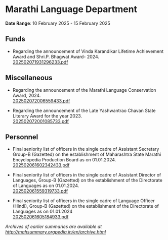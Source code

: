 # Marathi Language Department

**Date Range**: 10 February 2025 - 15 February 2025


## Funds
- Regarding the announcement of Vinda Karandikar Lifetime Achievement Award and Shri.P. Bhagwat Award- 2024.\
  [202502071931296233.pdf](https://gr.maharashtra.gov.in/Site/Upload/Government%20Resolutions/English/202502071931296233.pdf)

## Miscellaneous
- Regarding the announcement of the Marathi Language Conservation Award, 2024.\
  [202502072006559433.pdf](https://gr.maharashtra.gov.in/Site/Upload/Government%20Resolutions/English/202502072006559433.pdf)

- Regarding the announcement of the Late Yashwantrao Chavan State Literary Award for the year 2023.\
  [202502072001085733.pdf](https://gr.maharashtra.gov.in/Site/Upload/Government%20Resolutions/English/202502072001085733.pdf)

## Personnel
- Final seniority list of officers in the single cadre of Assistant Secretary Group-B (Gazetted) on the establishment of Maharashtra State Marathi Encyclopedia Production Board as on 01.01.2024.\
  [202502061602342433.pdf](https://gr.maharashtra.gov.in/Site/Upload/Government%20Resolutions/English/202502061602342433.pdf)

- Final seniority list of officers in the single cadre of Assistant Director of Languages, Group-B (Gazetted) on the establishment of the Directorate of Languages as on 01.01.2024.\
  [202502061559319733.pdf](https://gr.maharashtra.gov.in/Site/Upload/Government%20Resolutions/English/202502061559319733.pdf)

- Final seniority list of officers in the single cadre of Language Officer (Hindi), Group-B (Gazetted) on the establishment of the Directorate of Languages as on 01.01.2024\
  [202502061605184933.pdf](https://gr.maharashtra.gov.in/Site/Upload/Government%20Resolutions/English/202502061605184933.pdf)


*Archives of earlier summaries are available at http://mahsummary.orgpedia.in/en/archive.html*